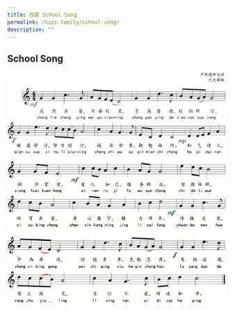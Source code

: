 ```yaml
---
title: 校歌 School Song
permalink: /hips-family/school-song/
description: ""
---
```

## School Song

![](/images/HIPS%20Song.png)